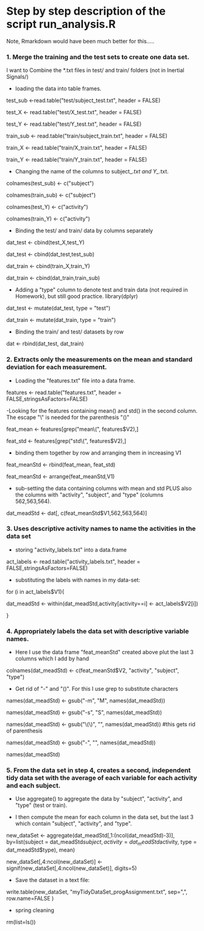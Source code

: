 # Step by step description of the script run_analysis.R

Note, Rmarkdown would have been much better for this.....


### 1. Merge the training and the test sets to create one data set.

I want to Combine the *.txt files in test/ and train/ folders (not in Inertial Signals/)

- loading the data into table frames.

test_sub <-read.table("test/subject_test.txt", header = FALSE)

test_X <- read.table("test/X_test.txt", header = FALSE)

test_Y <- read.table("test/Y_test.txt", header = FALSE)

train_sub <- read.table("train/subject_train.txt", header = FALSE)

train_X <- read.table("train/X_train.txt", header = FALSE)

train_Y <- read.table("train/Y_train.txt", header = FALSE)

- Changing the name of the columns to subject_*.txt and Y_*.txt.

colnames(test_sub) <- c("subject")

colnames(train_sub) <- c("subject")

colnames(test_Y) <- c("activity")

colnames(train_Y) <- c("activity")


- Binding the test/ and train/ data by columns separately

dat_test <- cbind(test_X,test_Y)

dat_test <- cbind(dat_test,test_sub)

dat_train <- cbind(train_X,train_Y)

dat_train <- cbind(dat_train,train_sub)


- Adding a "type" column to denote test and train data (not required in Homework), but still good practice.
library(dplyr)

dat_test <- mutate(dat_test, type = "test")

dat_train <- mutate(dat_train, type = "train")

- Binding the train/ and test/ datasets by row

dat <- rbind(dat_test, dat_train)

###    2. Extracts only the measurements on the mean and standard deviation for each measurement.

- Loading the "features.txt" file into a data frame.

features <- read.table("features.txt", header = FALSE,stringsAsFactors=FALSE)

-Looking for the features containing mean() and std() in the second column. The escape "\\" is needed for the parenthesis "()"

feat_mean <- features[grep("mean\\(", features$V2),]

feat_std <- features[grep("std\\(", features$V2),]

- binding them together by row and arranging them in increasing V1

feat_meanStd <- rbind(feat_mean, feat_std)

feat_meanStd <- arrange(feat_meanStd,V1)

- sub-setting the data containing columns with mean and std PLUS also the columns with "activity", "subject", and "type" (columns 562,563,564).

dat_meadStd <- dat[, c(feat_meanStd$V1,562,563,564)]

###    3. Uses descriptive activity names to name the activities in the data set

- storing "activity_labels.txt" into a data.frame

act_labels <- read.table("activity_labels.txt", header = FALSE,stringsAsFactors=FALSE)


- substituting the labels with names in my data-set:

for (i in act_labels$V1){

dat_meadStd <- within(dat_meadStd,activity[activity==i] <- act_labels$V2[i])

}

###    4. Appropriately labels the data set with descriptive variable names.

- Here I use the data frame "feat_meanStd" created above plut the last 3 columns which I add by hand

colnames(dat_meadStd) <- c(feat_meanStd$V2, "activity", "subject", "type")

- Get rid of "-" and "()". For this I use grep to substitute characters

names(dat_meadStd) <- gsub("-m", "M", names(dat_meadStd))

names(dat_meadStd) <- gsub("-s", "S", names(dat_meadStd))

names(dat_meadStd) <- gsub("\\(\\)", "", names(dat_meadStd)) #this gets rid of parenthesis

names(dat_meadStd) <- gsub("-", "", names(dat_meadStd))

names(dat_meadStd)

###    5. From the data set in step 4, creates a second, independent tidy data set with the average of each variable for each activity and each subject.

- Use aggregate() to aggregate the data by "subject", "activity", and "type" (test or train).

- I then compute the mean for each column in the data set, but the last 3 which contain "subject", "activity", and "type".

new_dataSet <- aggregate(dat_meadStd[,1:(ncol(dat_meadStd)-3)], by=list(subject = dat_meadStd$subject, activity = dat_meadStd$activity, type = dat_meadStd$type), mean)

new_dataSet[,4:ncol(new_dataSet)] <- signif(new_dataSet[,4:ncol(new_dataSet)], digits=5)

- Save the dataset in a text file:

write.table(new_dataSet, "myTidyDataSet_progAssignment.txt", sep=",", row.name=FALSE )

- spring cleaning

rm(list=ls())
